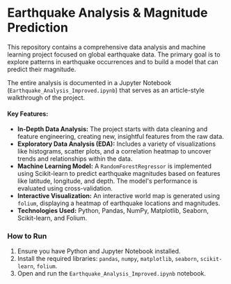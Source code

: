 # Earthquake Analysis & Magnitude Prediction

This repository contains a comprehensive data analysis and machine learning project focused on global earthquake data. The primary goal is to explore patterns in earthquake occurrences and to build a model that can predict their magnitude.

The entire analysis is documented in a Jupyter Notebook (`Earthquake_Analysis_Improved.ipynb`) that serves as an article-style walkthrough of the project.

#### Key Features:

*   **In-Depth Data Analysis:** The project starts with data cleaning and feature engineering, creating new, insightful features from the raw data.
*   **Exploratory Data Analysis (EDA):** Includes a variety of visualizations like histograms, scatter plots, and a correlation heatmap to uncover trends and relationships within the data.
*   **Machine Learning Model:** A `RandomForestRegressor` is implemented using Scikit-learn to predict earthquake magnitudes based on features like latitude, longitude, and depth. The model's performance is evaluated using cross-validation.
*   **Interactive Visualization:** An interactive world map is generated using `folium`, displaying a heatmap of earthquake locations and magnitudes.
*   **Technologies Used:** Python, Pandas, NumPy, Matplotlib, Seaborn, Scikit-learn, and Folium.

### How to Run

1.  Ensure you have Python and Jupyter Notebook installed.
2.  Install the required libraries: `pandas`, `numpy`, `matplotlib`, `seaborn`, `scikit-learn`, `folium`.
3.  Open and run the `Earthquake_Analysis_Improved.ipynb` notebook.